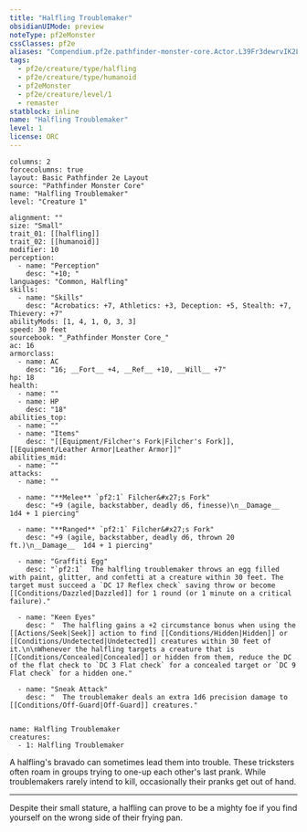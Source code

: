 ```yaml
---
title: "Halfling Troublemaker"
obsidianUIMode: preview
noteType: pf2eMonster
cssClasses: pf2e
aliases: "Compendium.pf2e.pathfinder-monster-core.Actor.L39Fr3dewrvIK2LE" 
tags:
  - pf2e/creature/type/halfling
  - pf2e/creature/type/humanoid
  - pf2eMonster
  - pf2e/creature/level/1
  - remaster
statblock: inline
name: "Halfling Troublemaker"
level: 1
license: ORC
---
```


```statblock
columns: 2
forcecolumns: true
layout: Basic Pathfinder 2e Layout
source: "Pathfinder Monster Core"
name: "Halfling Troublemaker"
level: "Creature 1"

alignment: ""
size: "Small"
trait_01: [[halfling]]
trait_02: [[humanoid]]
modifier: 10
perception:
  - name: "Perception"
    desc: "+10; "
languages: "Common, Halfling"
skills:
  - name: "Skills"
    desc: "Acrobatics: +7, Athletics: +3, Deception: +5, Stealth: +7, Thievery: +7"
abilityMods: [1, 4, 1, 0, 3, 3]
speed: 30 feet
sourcebook: "_Pathfinder Monster Core_"
ac: 16
armorclass:
  - name: AC
    desc: "16; __Fort__ +4, __Ref__ +10, __Will__ +7"
hp: 18
health:
  - name: ""
  - name: HP
    desc: "18"
abilities_top:
  - name: ""
  - name: "Items"
    desc: "[[Equipment/Filcher's Fork|Filcher's Fork]], [[Equipment/Leather Armor|Leather Armor]]"
abilities_mid:
  - name: ""
attacks:
  - name: ""

  - name: "**Melee** `pf2:1` Filcher&#x27;s Fork"
    desc: "+9 (agile, backstabber, deadly d6, finesse)\n__Damage__  1d4 + 1 piercing"

  - name: "**Ranged** `pf2:1` Filcher&#x27;s Fork"
    desc: "+9 (agile, backstabber, deadly d6, thrown 20 ft.)\n__Damage__  1d4 + 1 piercing"

  - name: "Graffiti Egg"
    desc: "`pf2:1`  The halfling troublemaker throws an egg filled with paint, glitter, and confetti at a creature within 30 feet. The target must succeed a `DC 17 Reflex check` saving throw or become [[Conditions/Dazzled|Dazzled]] for 1 round (or 1 minute on a critical failure)."

  - name: "Keen Eyes"
    desc: "  The halfling gains a +2 circumstance bonus when using the [[Actions/Seek|Seek]] action to find [[Conditions/Hidden|Hidden]] or [[Conditions/Undetected|Undetected]] creatures within 30 feet of it.\n\nWhenever the halfling targets a creature that is [[Conditions/Concealed|Concealed]] or hidden from them, reduce the DC of the flat check to `DC 3 Flat check` for a concealed target or `DC 9 Flat check` for a hidden one."

  - name: "Sneak Attack"
    desc: "  The troublemaker deals an extra 1d6 precision damage to [[Conditions/Off-Guard|Off-Guard]] creatures."
 
```

```encounter-table
name: Halfling Troublemaker
creatures:
  - 1: Halfling Troublemaker
```



A halfling's bravado can sometimes lead them into trouble. These tricksters often roam in groups trying to one-up each other's last prank. While troublemakers rarely intend to kill, occasionally their pranks get out of hand.

* * *

Despite their small stature, a halfling can prove to be a mighty foe if you find yourself on the wrong side of their frying pan.
